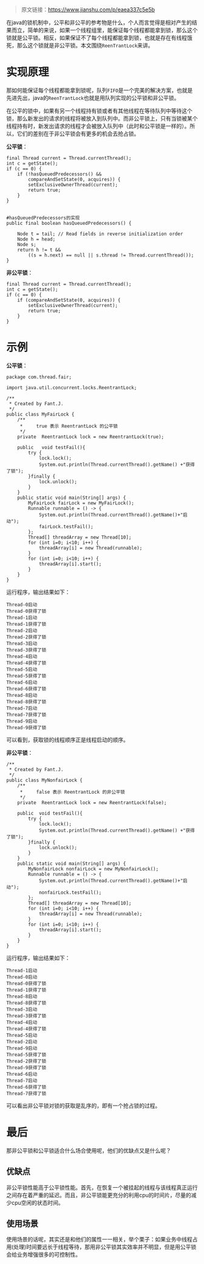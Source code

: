 > 原文链接：<https://www.jianshu.com/p/eaea337c5e5b>

在java的锁机制中，公平和非公平的参考物是什么，个人而言觉得是相对产生的结果而立，简单的来说，如果一个线程组里，能保证每个线程都能拿到锁，那么这个锁就是公平锁。相反，如果保证不了每个线程都能拿到锁，也就是存在有线程饿死，那么这个锁就是非公平锁。本文围绕`ReenTrantLock`来讲。

# 实现原理
那如何能保证每个线程都能拿到锁呢，队列`FIFO`是一个完美的解决方案，也就是先进先出，java的`ReenTrantLock`也就是用队列实现的公平锁和非公平锁。

在公平的锁中，如果有另一个线程持有锁或者有其他线程在等待队列中等待这个锁，那么新发出的请求的线程将被放入到队列中。而非公平锁上，只有当锁被某个线程持有时，新发出请求的线程才会被放入队列中（此时和公平锁是一样的）。所以，它们的差别在于非公平锁会有更多的机会去抢占锁。

**公平锁**：

    final Thread current = Thread.currentThread();
    int c = getState();
    if (c == 0) {
        if (!hasQueuedPredecessors() &&
            compareAndSetState(0, acquires)) {
            setExclusiveOwnerThread(current);
            return true;
        }
    }


    #hasQueuedPredecessors的实现
    public final boolean hasQueuedPredecessors() {
   
        Node t = tail; // Read fields in reverse initialization order
        Node h = head;
        Node s;
        return h != t &&
            ((s = h.next) == null || s.thread != Thread.currentThread());
    }

**非公平锁**：

    final Thread current = Thread.currentThread();
    int c = getState();
    if (c == 0) {
        if (compareAndSetState(0, acquires)) {
            setExclusiveOwnerThread(current);
            return true;
        }
    }

# 示例
**公平锁**：

	package com.thread.fair;
	
	import java.util.concurrent.locks.ReentrantLock;
	
	/**
	 * Created by Fant.J.
	 */
	public class MyFairLock {
	    /**
	     *     true 表示 ReentrantLock 的公平锁
	     */
	    private  ReentrantLock lock = new ReentrantLock(true);
	
	    public   void testFail(){
	        try {
	            lock.lock();
	            System.out.println(Thread.currentThread().getName() +"获得了锁");
	        }finally {
	            lock.unlock();
	        }
	    }
	    public static void main(String[] args) {
	        MyFairLock fairLock = new MyFairLock();
	        Runnable runnable = () -> {
	            System.out.println(Thread.currentThread().getName()+"启动");
	            fairLock.testFail();
	        };
	        Thread[] threadArray = new Thread[10];
	        for (int i=0; i<10; i++) {
	            threadArray[i] = new Thread(runnable);
	        }
	        for (int i=0; i<10; i++) {
	            threadArray[i].start();
	        }
	    }
	}

运行程序，输出结果如下：

	Thread-0启动
	Thread-0获得了锁
	Thread-1启动
	Thread-1获得了锁
	Thread-2启动
	Thread-2获得了锁
	Thread-3启动
	Thread-3获得了锁
	Thread-4启动
	Thread-4获得了锁
	Thread-5启动
	Thread-5获得了锁
	Thread-6启动
	Thread-6获得了锁
	Thread-8启动
	Thread-8获得了锁
	Thread-7启动
	Thread-7获得了锁
	Thread-9启动
	Thread-9获得了锁

可以看到，获取锁的线程顺序正是线程启动的顺序。

**非公平锁**：

	/**
	 * Created by Fant.J.
	 */
	public class MyNonfairLock {
	    /**
	     *     false 表示 ReentrantLock 的非公平锁
	     */
	    private  ReentrantLock lock = new ReentrantLock(false);
	
	    public  void testFail(){
	        try {
	            lock.lock();
	            System.out.println(Thread.currentThread().getName() +"获得了锁");
	        }finally {
	            lock.unlock();
	        }
	    }
	    public static void main(String[] args) {
	        MyNonfairLock nonfairLock = new MyNonfairLock();
	        Runnable runnable = () -> {
	            System.out.println(Thread.currentThread().getName()+"启动");
	            nonfairLock.testFail();
	        };
	        Thread[] threadArray = new Thread[10];
	        for (int i=0; i<10; i++) {
	            threadArray[i] = new Thread(runnable);
	        }
	        for (int i=0; i<10; i++) {
	            threadArray[i].start();
	        }
	    }
	}

运行程序，输出结果如下：

	Thread-1启动
	Thread-0启动
	Thread-0获得了锁
	Thread-1获得了锁
	Thread-8启动
	Thread-8获得了锁
	Thread-3启动
	Thread-3获得了锁
	Thread-4启动
	Thread-4获得了锁
	Thread-5启动
	Thread-2启动
	Thread-9启动
	Thread-5获得了锁
	Thread-2获得了锁
	Thread-9获得了锁
	Thread-6启动
	Thread-7启动
	Thread-6获得了锁
	Thread-7获得了锁

可以看出非公平锁对锁的获取是乱序的，即有一个抢占锁的过程。

# 最后
那非公平锁和公平锁适合什么场合使用呢，他们的优缺点又是什么呢？

## 优缺点
非公平锁性能高于公平锁性能。首先，在恢复一个被挂起的线程与该线程真正运行之间存在着严重的延迟。而且，非公平锁能更充分的利用cpu的时间片，尽量的减少cpu空闲的状态时间。

## 使用场景
使用场景的话呢，其实还是和他们的属性一一相关，举个栗子：如果业务中线程占用(处理)时间要远长于线程等待，那用非公平锁其实效率并不明显，但是用公平锁会给业务增强很多的可控制性。